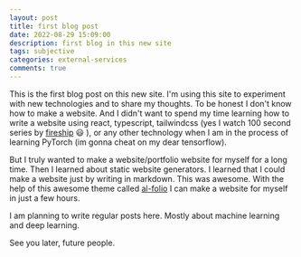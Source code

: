 ```yaml
---
layout: post
title: first blog post
date: 2022-08-29 15:09:00
description: first blog in this new site
tags: subjective
categories: external-services
comments: true
---
```



This is the first blog post on this new site. I'm using this site to experiment with new technologies and to share my thoughts. To be honest I don't know how to make a website. And I didn't want to spend my time learning how to write a website using react, typescript, tailwindcss (yes I watch 100 second series by [fireship](https://www.youtube.com/channel/UCsBjURrPoezykLs9EqgamOA) :smiley: ), or any other technology when I am in the process of learning PyTorch (im gonna cheat on my dear tensorflow). 

But I truly wanted to make a website/portfolio website for myself for a long time. Then I learned about static website generators. I learned that I could make a website just by writing in markdown. This was awesome. With the help of this awesome theme called [al-folio](https://github.com/alshedivat/al-folio) I can make a website for myself in just a few hours.

I am planning to write regular posts here. Mostly about machine learning and deep learning. 

See you later, future people. 